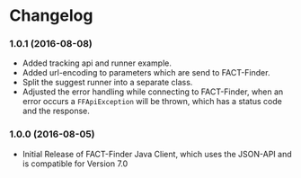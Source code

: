 # Changelog

### 1.0.1 (2016-08-08)
- Added tracking api and runner example.
- Added url-encoding to parameters which are send to FACT-Finder.
- Split the suggest runner into a separate class.
- Adjusted the error handling while connecting to FACT-Finder, when an error occurs a `FFApiException` will be thrown, which has a status code and the response.

### 1.0.0 (2016-08-05)
- Initial Release of FACT-Finder Java Client, which uses the JSON-API and is compatible for Version 7.0